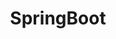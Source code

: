---
title: "SpringBoot"
layout: category
permalink: "/categories/springboot/"
taxonomy: springboot
sidebar: 
    nav: "docs"
---